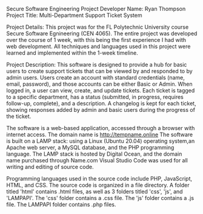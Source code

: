 Secure Software Engineering Project
Developer Name: Ryan Thompson
Project Title: Multi-Department Support Ticket System

Project Details:
This project was for the FL Polytechnic University course Secure Software Egnineering (CEN 4065).
The entire project was developed over the course of 1 week, with this being the first experience I had with web development. 
All techniques and languages used in this project were learned and implemented within the 1-week timeline. 

Project Description: 
This software is designed to provide a hub for basic users to create support tickets that can be viewed by and responded to by admin users. 
Users create an account with standard credentials (name, email, password), and those accounts can be either Basic or Admin.
When logged in, a user can view, create, and update tickets.
Each ticket is tagged to a specific department, has a status (submitted, in progress, requires follow-up, complete), and a description. 
A changelog is kept for each ticket, showing responses added by admin and basic users during the progress of the ticket.  

The software is a web-based application, accessed through a browser with internet access. The domain name is http://tempname.online
The software is built on a LAMP stack: using a Linux (Ubuntu 20.04) operating system,an Apache web server, a MySQL database, and the PHP programming language. 
The LAMP stack is hosted by Digital Ocean, and the domain name purchased through Name.com
Visual Studio Code was used for all writing and editing of source code.

Programming languages used in the source code include PHP, JavaScript, HTML, and CSS.
The source code is organized in a file directory. 
A folder titled 'html' contains .html files, as well as 3 folders titled 'css', 'js', and 'LAMPAPI'.
The 'css' folder contains a .css file.
The 'js' folder contains a .js file.
The LAMPAPI folder contains .php files.
